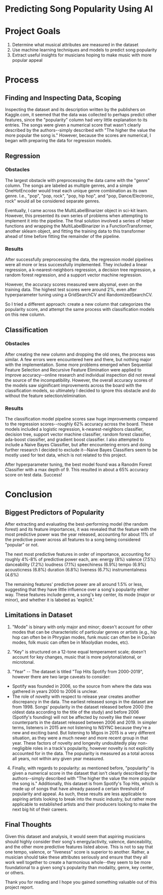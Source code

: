 Predicting Song Popularity Using AI
=================================

# Project Goals
1. Determine what musical attributes are measured in the dataset
2. Use machine learning techniques and models to predict song popularity
3. Extract useful insights for musicians hoping to make music with more popular appeal

# Process

## Finding and Inspecting Data, Scoping
Inspecting the dataset and its description written by the publishers on Kaggle.com, it seemed that the data was collected to perhaps predict other features, since the "popularity" column had very little explanation to its entries. The songs were given a numerical score that wasn't clearly described by the authors--simply described with "The higher the value the more popular the song is." However, because the scores are numerical, I began with preparing the data for regression models.
## Regression

### Obstacles
The largest obstacle with preprocessing the data came with the "genre" column. The songs are labeled as multiple genres, and a simple OneHotEncoder would treat each unique genre combination as its own genre. I.e., "pop", "pop, rock", "pop, hip hop", and "pop, Dance/Electronic, rock" would all be considered separate genres.

Eventually, I came across the MultiLabelBinarizer object in sci-kit learn. However, this presented its own series of problems when attempting to implement it into the pipeline.
The final solution involved a series of helper functions and wrapping the MultiLabelBinarizer in a FunctionTransformer, another sklearn object, and fitting the training data to this transformer ahead of time before fitting the remainder of the pipeline.

### Results

After successfully preprocessing the data, the regression model pipelines were all more or less successfully implemented. They included a linear regression, a k-nearest-neighbors regression, a decision tree regression, a random forest regression, and a support vector machine regression.

However, the accuracy scores measured were abysmal, even on the training data. The highest test scores were around 2%, even after hyperparameter tuning using a GridSearchCV and RandomizedSearchCV.

So I tried a different approach: create a new column that categorizes the popularity score, and attempt the same process with classification models on this new column.

## Classification

### Obstacles

After creating the new column and dropping the old ones, the process was similar. A few errors were encountered here and there, but nothing major with the implementation.
Some more problems emerged when Sequential Feature Selection and Recursive Feature Elimination were applied to improve accuracy--online research and individual inspection did not reveal the source of the incompatibility. However, the overall accuracy scores of the models saw siginificant improvements across the board with the classification models, so ultimately I decided to ignore this obstacle and do without the feature selection/elimination.

### Results

The classification model pipeline scores saw huge improvements compared to the regression scores--roughly 62% accuracy across the board. These models included a logistic regression, k-nearest-neighbors classifier, decision tree, support vector machine classifier, random forest classifier, ada-boost classifier, and gradient boost classifier. I also attempted to include a Naive Bayes Classifier, but after encountering errors and doing further research I decided to exclude it--Naive Bayes Classifiers seem to be mostly used for text data, which is not related to this project.

After hyperparameter tuning, the best model found was a Ranodm Forest Classifier with a max depth of 9. This resulted in about a 65% accuracy score on test data. Success!

# Conclusion

## Biggest Predictors of Popularity

After extracting and evaluating the best-performing model (the random forest) and its feature importances, it was revealed that the feature with the most predictive power was the year released, accounting for about 11% of the predictive power across all features to a song being considered "popular" or not.

The next most predictive features in order of importance, accounting for roughly 4%-8% of predictive power each, are:
energy (8%)
valence (7.5%)
danceability (7.2%)
loudness (7.1%)
speechiness (6.9%)
tempo (6.9%)
acousticness (6.8%)
duration (6.8%)
liveness (6.7%)
instrumentalness (4.6%)

The remaining features' predictive power are all around 1.5% or less, suggesting that they have little influence over a song's popularity either way. These features include genre, a song's key center, its mode (major or minor), and whether it is labeled as 'explicit.'

## Limitations in Dataset

1. "Mode" is binary with only major and minor; doesn't account for other modes that can be characteristic of particular genres or artists (e.g., hip hop can often be in Phrygian modes, funk music can often be in Dorian modes, folk music can often be in Mixolydian modes, etc).

2. "Key" is structured on a 12-tone equal temperament scale; doesn't account for key changes, music that is more polytonal/atonal, or microtonal.

3. "Year" -- The dataset is titled "Top Hits Spotify from 2000-2019", however there are two large caveats to consider:
- Spotify was founded in 2006, so the source from where the data was gathered in years 2000 to 2006 is unclear.
- The role of novelty with respect to release year creates another discrepancy in the data. The earliest released songs in the dataset are from 1998. Songs' popularity in the dataset released before 2000 (the oldest data according to the title of the study) and before 2006 (Spotify's founding) will not be affected by novelty like their newer counterparts in the dataset released between 2006 and 2019. In simpler terms, listeners in 2015 are not listening to NSYNC because they're a new and exciting band. But listening to Migos in 2015 is a very different situation, as they were a much newer and more recent group in that year. These factors of novelty and longevity undoubtedly play non-negligible roles in a track's popularity, however novelty is not explicitly accounted for in the data. The popularity is measured as a total across all years, not within any given year measured.

4. Finally, with regards to popularity: as mentioned before, "popularity" is given a numerical score in the dataset that isn't clearly described by the authors--simply described with "The higher the value the more popular the song is." Additionally, this dataset is from Spotify's Top Hits, which is made up of songs that have already passed a certain threshold of popularity and appeal. As such, these results are less applicable to aspiring artists looking to break into the music industry, but rather more applicable to established artists and their producers looking to make the next big hit of their careers.

## Final Thoughts

Given this dataset and analysis, it would seem that aspiring musicians should highly consider their song's energy/activity, valence, danceability, and the other more predictive features listed above. This is not to say that one tempo, valence, or "liveness" score is superior to another. Rather, a musician should take these attributes seriously and ensure that they all work well together to create a harmonious whole--they seem to be more foundational to a given song's popularity than modality, genre, key center, or others.

Thank you for reading and I hope you gained something valuable out of this project report.